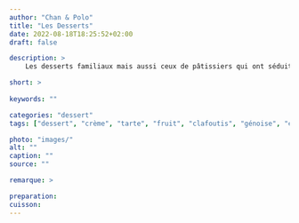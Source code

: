 ```yaml
---
author: "Chan & Polo"
title: "Les Desserts"
date: 2022-08-18T18:25:52+02:00
draft: false

description: >
    Les desserts familiaux mais aussi ceux de pâtissiers qui ont séduits les uns et les autres. Tartes, clafoutis, crèmes, à base de génoises...

short: >
    
keywords: ""

categories: "dessert"
tags: ["dessert", "crème", "tarte", "fruit", "clafoutis", "génoise", "entremet", "chocolat", "café", "mousse"]

photo: "images/"
alt: ""
caption: ""
source: ""

remarque: >

preparation: 
cuisson: 
---
```


